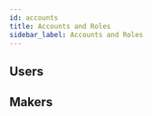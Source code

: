 ```yaml
---
id: accounts
title: Accounts and Roles
sidebar_label: Accounts and Roles
---
```


## Users

## Makers